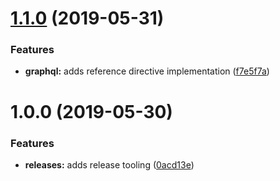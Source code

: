 # [1.1.0](https://github.com/masiamj/apollo-server-express-example/compare/v1.0.0...v1.1.0) (2019-05-31)


### Features

* **graphql:** adds reference directive implementation ([f7e5f7a](https://github.com/masiamj/apollo-server-express-example/commit/f7e5f7a))

# 1.0.0 (2019-05-30)


### Features

* **releases:** adds release tooling ([0acd13e](https://github.com/masiamj/apollo-server-express-example/commit/0acd13e))
